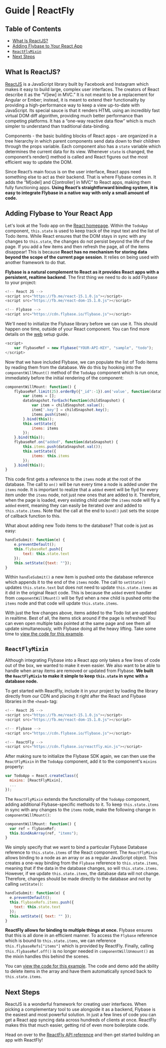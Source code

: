 # Guide | ReactFly


## Table of Contents

 * [What Is ReactJS?](#what-is-reactjs)
 * [Adding Flybase to Your React App](#adding-flybase-to-your-react-app)
 * [`ReactFlyMixin`](#reactflymixin)
 * [Next Steps](#next-steps)


## What Is ReactJS?

[ReactJS](http://facebook.github.io/react/) is a JavaScript library built by Facebook and Instagram
which makes it easy to build large, complex user interfaces. The creators of React describe it as
the “V[iew] in MVC.” It is not meant to be a replacement for Angular or Ember; instead, it is meant
to extend their functionality by providing a high-performance way to keep a view up-to-date with
JavaScript. Its special sauce is that it renders HTML using an incredibly fast virtual DOM diff
algorithm, providing much better performance than competing platforms. It has a “one-way reactive
data flow” which is much simpler to understand than traditional data-binding.

Components - the basic building blocks of React apps - are organized in a tree hierarchy in which
parent components send data down to their children through the props variable. Each component also
has a `state` variable which determines the current data for its view. Whenever `state` is changed,
the component’s render() method is called and React figures out the most efficient way to update the
DOM.

Since React’s main focus is on the user interface, React apps need something else to act as their
backend. That is where Flybase comes in. It adds the “M[odel] and C[ontroller] in MVC” to React
apps, making them fully functioning apps. **Using React’s straightforward binding system, it is easy
to integrate Flybase in a native way with only a small amount of code.**


## Adding Flybase to Your React App

Let's look at the Todo app on the [React homepage](http://facebook.github.io/react/). Within the
`TodoApp` component, `this.state` is used to keep track of the input text and the list of Todo
items. While React ensures that the DOM stays in sync with any changes to `this.state`, the changes
do not persist beyond the life of the page. If you add a few items and then refresh the page, all of
the items disappear! This is because **React has no mechanism for storing data beyond the scope of
the current page session**. It relies on being used with another framework to do that.

**Flybase is a natural complement to React as it provides React apps with a persistent, realtime
backend**. The first thing we need to do is add Flybase to your project:

```js
<!-- React JS -->
<script src="https://fb.me/react-15.1.0.js"></script>
<script src="https://fb.me/react-dom-15.1.0.js"></script>

<!-- Flybase -->
<script src="https://cdn.flybase.io/flybase.js"></script>

```

We'll need to initialize the Flybase library before we can use it. This should happen one time, outside
of your React component. You can find more details on the [web](https://docs.flybase.io/web/setup) setup guide.

```js
<script>
	var flybaseRef = new Flybase("YOUR-API-KEY", "sample", "todo");
</script>
```

Now that we have included Flybase, we can populate the list of Todo items by reading them from the
database. We do this by hooking into the `componentWillMount()` method of the `TodoApp` component
which is run once, immediately before the initial rendering of the component:

```js
componentWillMount: function() {
	flybaseRef.limit(25).orderBy({"_id":-1}).on('value', function(dataSnapshot) {
		var items = [];
		dataSnapshot.forEach(function(childSnapshot) {
			var item = childSnapshot.value();
			item['.key'] = childSnapshot.key();
			items.push(item);
		}.bind(this));
		this.setState({
			items: items
		});
	}.bind(this));
	flybaseRef.on("added", function(dataSnapshot) {
		this.items.push(dataSnapshot.val());
		this.setState({
			items: this.items
		});
	}.bind(this));
}
```

This code first gets a reference to the `items` node at the root of the database. The call to `on()`
will be run every time a node is added under the `items` node. It is important to realize that a
`added` event will be flyd for every item under the `items` node, not just new ones that are
added to it. Therefore, when the page is loaded, every existing child under the `items` node will
fly a `added` event, meaning they can easily be iterated over and added to `this.state.items`.
Note that the call at the end to `bind()` just sets the scope of callback function to this.

What about adding new Todo items to the database? That code is just as easy:

```js
handleSubmit: function(e) {
	e.preventDefault();
	this.flybaseRef.push({
		text: this.state.text
	});
	this.setState({text: ""});
}
```

Within `handleSubmit()` a new item is pushed onto the database reference which appends it to the end
of the `items` node. The call to `setState()` updates `this.state.text` but does not need to update
`this.state.items` as it did in the original React code. This is because the `added` event
handler from `componentWillMount()` will be flyd when a new child is pushed onto the `items` node
and that code will update `this.state.items`.

With just the few changes above, items added to the Todo list are updated in realtime. Best of all,
the items stick around if the page is refreshed! You can even open multiple tabs pointed at the same
page and see them all update simultaneously, with Flybase doing all the heavy lifting. Take some
time to [view the code for this example](https://github.com/flybaseio/ReactFly/blob/master/example/scripts/todo.js).


## `ReactFlyMixin`

Although integrating Flybase into a React app only takes a few lines of code out of the box, we
wanted to make it even easier. We also want to be able to handle when array items are removed or
updated from Flybase. **We built the `ReactFlyMixin` to make it simple to keep `this.state` in
sync with a database node.**

To get started with ReactFly, include it in your project by loading the library directly from our
CDN and placing it right after the React and Flybase libraries in the `<head>` tag:

```js
<!-- React JS -->
<script src="https://fb.me/react-15.1.0.js"></script>
<script src="https://fb.me/react-dom-15.1.0.js"></script>

<!-- Flybase -->
<script src="https://cdn.flybase.io/flybase.js"></script>

<!-- ReactFly -->
<script src="https://cdn.flybase.io/reactfly.min.js"></script>
```

After making sure to initialize the Flybase SDK again, we can then use the `ReactFlyMixin` in the
`TodoApp` component, add it to the component's `mixins` property:

```js
var TodoApp = React.createClass({
  mixins: [ReactFlyMixin],
  ...
});
```

The `ReactFlyMixin` extends the functionality of the `TodoApp` component, adding additional
Flybase-specific methods to it. To keep `this.state.items` in sync with any changes to the `items`
node, make the following change in `componentWillMount()`:

```js
componentWillMount: function() {
  var ref = flybaseRef;
  this.bindAsArray(ref, "items");
}
```

We simply specify that we want to bind a particular Flybase Database reference to `this.state.items`
of the React component. The `ReactFlyMixin` allows binding to a node as an array or as a regular
JavaScript object. This creates a one-way binding from the `Flybase` reference to `this.state.items`,
meaning that if the data in the database changes, so will `this.state.items`. However, if we update
`this.state.items`, the database data will not change. Therefore, changes should be made directly to
the database and not by calling `setState()`:

```js
handleSubmit: function(e) {
  e.preventDefault();
  this.flybaseRefs.items.push({
    text: this.state.text
  });
  this.setState({ text: "" });
}
```

**ReactFly allows for binding to multiple things at once.** Flybase ensures that this is all done
in an efficient manner. To access the `Flybase` reference which is bound to `this.state.items`, we
can reference `this.flybaseRefs["items"]` which is provided by ReactFly. Finally, calling
`this.flybaseRef.off()` is no longer needed in `componentWillUnmount()` as the mixin handles this
behind the scenes.

You can [view the code for this example](https://github.com/flybaseio/ReactFly/blob/master/example/scripts/todo2.js). The code and demo add
the ability to delete items in the array and have them automatically synced back to `this.state.items`.


## Next Steps

ReactJS is a wonderful framework for creating user interfaces. When picking a complementary tool to
use alongside it as a backend, Flybase is the easiest and most powerful solution. In just a few
lines of code you can get a React app syncing data across hundreds of clients at once. ReactFly
makes this that much easier, getting rid of even more boilerplate code.

Head on over to the [ReactFly API reference](reference.md) and then get started building an app
with ReactFly!
